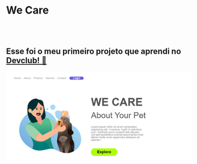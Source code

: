 <h1>We Care</h1>
<br>
<br>
<h2>Esse foi o meu primeiro projeto que aprendi no <a href="https://www.rodolfomori.com.br/devclub">Devclub!  🚀</a></h2> 

<img src="https://github.com/Sidneysouza27/Projeto-We-Care/blob/master/Img/imagem%20PC,%20REDME.png?raw=true"/>
